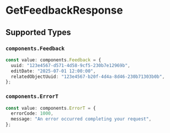 # GetFeedbackResponse


## Supported Types

### `components.Feedback`

```typescript
const value: components.Feedback = {
  uuid: "123e4567-d571-4d58-9cf5-230b7e12969b",
  editDate: "2025-07-01 12:00:00",
  relatedObjectUuid: "123e4567-b20f-4d4a-8d46-230b71303b0b",
};
```

### `components.ErrorT`

```typescript
const value: components.ErrorT = {
  errorCode: 1000,
  message: "An error occurred completing your request",
};
```


